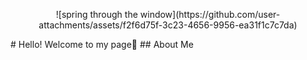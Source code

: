 <p align="center">
 ![spring through the window](https://github.com/user-attachments/assets/f2f6d75f-3c23-4656-9956-ea31f1c7c7da) 
</p>
# Hello! Welcome to my page👋
## About Me
